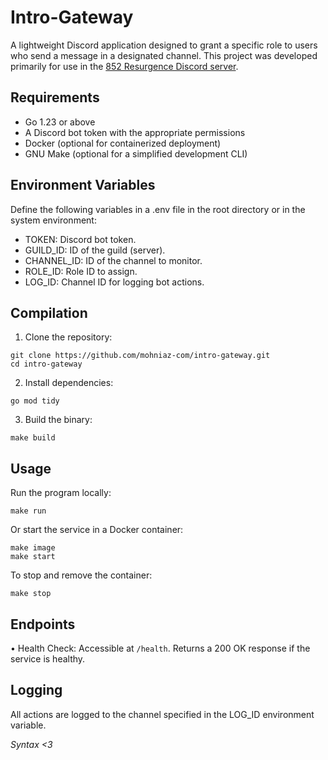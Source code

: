 # Intro-Gateway

A lightweight Discord application designed to grant a specific role to users who send a message in a designated channel. This project was developed primarily for use in the [852 Resurgence Discord server](https://discord.gg/852r).

## Requirements

- Go 1.23 or above
- A Discord bot token with the appropriate permissions
- Docker (optional for containerized deployment)
- GNU Make (optional for a simplified development CLI)

## Environment Variables

Define the following variables in a .env file in the root directory or in the system environment:

- TOKEN: Discord bot token.
- GUILD_ID: ID of the guild (server).
- CHANNEL_ID: ID of the channel to monitor.
- ROLE_ID: Role ID to assign.
- LOG_ID: Channel ID for logging bot actions.

## Compilation

1. Clone the repository:

```
git clone https://github.com/mohniaz-com/intro-gateway.git
cd intro-gateway
```

2. Install dependencies:

```
go mod tidy
```

3. Build the binary:

```
make build
```

## Usage

Run the program locally:

```
make run
```

Or start the service in a Docker container:

```
make image
make start
```

To stop and remove the container:

```
make stop
```

## Endpoints

• Health Check: Accessible at `/health`. Returns a 200 OK response if the service is healthy.

## Logging

All actions are logged to the channel specified in the LOG_ID environment variable.

_Syntax <3_

